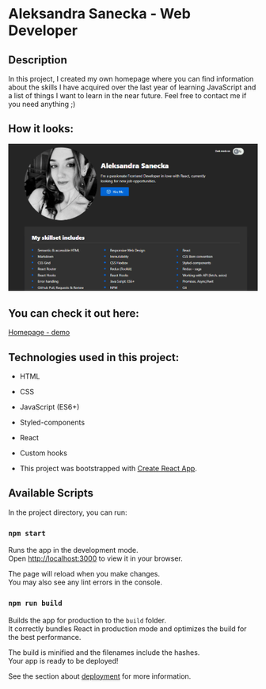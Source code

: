 # Aleksandra Sanecka - Web Developer

## Description
In this project, I created my own homepage where you can find information about the skills I have acquired over the last year of learning JavaScript and a list of things I want to learn in the near future. Feel free to contact me if you need anything ;)

## How it looks:
![](https://github.com/saneckaA/personal-homepage/blob/main/src/images/homepage-animation.gif?raw=true)

## You can check it out here:
[Homepage - demo](https://saneckaa.github.io/personal-homepage/)

## Technologies used in this project:
- HTML
- CSS
- JavaScript (ES6+)
- Styled-components
- React
- Custom hooks

- This project was bootstrapped with [Create React App](https://github.com/facebook/create-react-app).

## Available Scripts

In the project directory, you can run:

### `npm start`

Runs the app in the development mode.\
Open [http://localhost:3000](http://localhost:3000) to view it in your browser.

The page will reload when you make changes.\
You may also see any lint errors in the console.

### `npm run build`

Builds the app for production to the `build` folder.\
It correctly bundles React in production mode and optimizes the build for the best performance.

The build is minified and the filenames include the hashes.\
Your app is ready to be deployed!

See the section about [deployment](https://facebook.github.io/create-react-app/docs/deployment) for more information.




